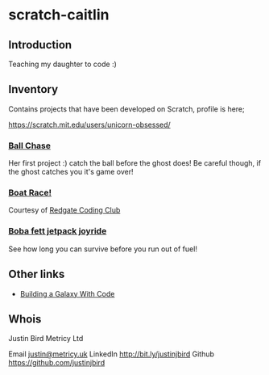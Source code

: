 # scratch-caitlin

## Introduction

Teaching my daughter to code :)

## Inventory	

Contains projects that have been developed on Scratch, profile is here;

https://scratch.mit.edu/users/unicorn-obsessed/

### [Ball Chase](https://scratch.mit.edu/projects/275960057/)
Her first project :) catch the ball before the ghost does! Be careful though, if the ghost catches you it's game over!

### [Boat Race!](https://scratch.mit.edu/projects/382469725/)
Courtesy of [Redgate Coding Club](https://medium.com/ingeniouslysimple/launching-our-redgate-coding-club-for-kids-fdc29b715d04)

### [Boba fett jetpack joyride](https://scratch.mit.edu/projects/383049227/)
See how long you can survive before you run out of fuel! 

## Other links
* [Building a Galaxy With Code](https://code.org/starwars)

## Whois
Justin Bird
Metricy Ltd

Email 		justin@metricy.uk
LinkedIn 	http://bit.ly/justinjbird
Github		https://github.com/justinjbird
